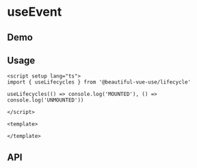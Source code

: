 # useEvent

## Demo

## Usage

```vue
<script setup lang="ts">
import { useLifecycles } from '@beautiful-vue-use/lifecycle'

useLifecycles(() => console.log('MOUNTED'), () => console.log('UNMOUNTED'))

</script>

<template>

</template>

```

## API
